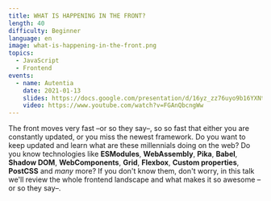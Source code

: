```yaml
---
title: WHAT IS HAPPENING IN THE FRONT?
length: 40
difficulty: Beginner
language: en
image: what-is-happening-in-the-front.png
topics:
  - JavaScript
  - Frontend
events:
  - name: Autentia
    date: 2021-01-13
    slides: https://docs.google.com/presentation/d/16yz_zz76uyo9b16YXNtDk9A73BI7fD-ePUR8aITS5Tc/edit?usp=sharing
    video: https://www.youtube.com/watch?v=FGAnQbcngWw
---
```


The front moves very fast –or so they say–, so so fast that either you are constantly updated, or you miss the newest framework. Do you want to keep updated and learn what are these millennials doing on the web? Do you know technologies like **ESModules**, **WebAssembly**, **Pika**, **Babel**, **Shadow DOM**, **WebComponents**, **Grid**, **Flexbox**, **Custom properties**, **PostCSS** and _many_ more? If you don't know them, don't worry, in this talk we'll review the whole frontend landscape and what makes it so awesome –or so they say–.
